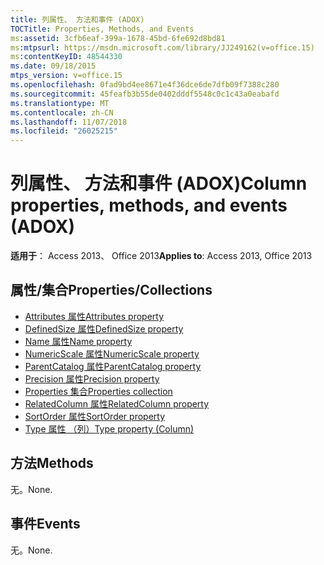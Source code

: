 ```yaml
---
title: 列属性、 方法和事件 (ADOX)
TOCTitle: Properties, Methods, and Events
ms:assetid: 3cfb6eaf-399a-1678-45bd-6fe692d8bd81
ms:mtpsurl: https://msdn.microsoft.com/library/JJ249162(v=office.15)
ms:contentKeyID: 48544330
ms.date: 09/18/2015
mtps_version: v=office.15
ms.openlocfilehash: 0fad9bd4ee8671e4f36dce6de7dfb09f7388c280
ms.sourcegitcommit: 45feafb3b55de0402dddf5548c0c1c43a0eabafd
ms.translationtype: MT
ms.contentlocale: zh-CN
ms.lasthandoff: 11/07/2018
ms.locfileid: "26025215"
---
```

# <a name="column-properties-methods-and-events-adox"></a><span data-ttu-id="b99fc-102">列属性、 方法和事件 (ADOX)</span><span class="sxs-lookup"><span data-stu-id="b99fc-102">Column properties, methods, and events (ADOX)</span></span>

<span data-ttu-id="b99fc-103">**适用于**： Access 2013、 Office 2013</span><span class="sxs-lookup"><span data-stu-id="b99fc-103">**Applies to**: Access 2013, Office 2013</span></span>


## <a name="propertiescollections"></a><span data-ttu-id="b99fc-104">属性/集合</span><span class="sxs-lookup"><span data-stu-id="b99fc-104">Properties/Collections</span></span>

- [<span data-ttu-id="b99fc-105">Attributes 属性</span><span class="sxs-lookup"><span data-stu-id="b99fc-105">Attributes property</span></span>](attributes-property-adox.md)
- [<span data-ttu-id="b99fc-106">DefinedSize 属性</span><span class="sxs-lookup"><span data-stu-id="b99fc-106">DefinedSize property</span></span>](definedsize-property-adox.md)
- [<span data-ttu-id="b99fc-107">Name 属性</span><span class="sxs-lookup"><span data-stu-id="b99fc-107">Name property</span></span>](name-property-adox.md)
- [<span data-ttu-id="b99fc-108">NumericScale 属性</span><span class="sxs-lookup"><span data-stu-id="b99fc-108">NumericScale property</span></span>](numericscale-property-adox.md)
- [<span data-ttu-id="b99fc-109">ParentCatalog 属性</span><span class="sxs-lookup"><span data-stu-id="b99fc-109">ParentCatalog property</span></span>](parentcatalog-property-adox.md)
- [<span data-ttu-id="b99fc-110">Precision 属性</span><span class="sxs-lookup"><span data-stu-id="b99fc-110">Precision property</span></span>](precision-property-adox.md)
- [<span data-ttu-id="b99fc-111">Properties 集合</span><span class="sxs-lookup"><span data-stu-id="b99fc-111">Properties collection</span></span>](properties-collection-ado.md)
- [<span data-ttu-id="b99fc-112">RelatedColumn 属性</span><span class="sxs-lookup"><span data-stu-id="b99fc-112">RelatedColumn property</span></span>](relatedcolumn-property-adox.md)
- [<span data-ttu-id="b99fc-113">SortOrder 属性</span><span class="sxs-lookup"><span data-stu-id="b99fc-113">SortOrder property</span></span>](sortorder-property-adox.md)
- [<span data-ttu-id="b99fc-114">Type 属性 （列）</span><span class="sxs-lookup"><span data-stu-id="b99fc-114">Type property (Column)</span></span>](https://docs.microsoft.com/office/vba/access/concepts/miscellaneous/type-property-columnadox)

## <a name="methods"></a><span data-ttu-id="b99fc-115">方法</span><span class="sxs-lookup"><span data-stu-id="b99fc-115">Methods</span></span>

<span data-ttu-id="b99fc-116">无。</span><span class="sxs-lookup"><span data-stu-id="b99fc-116">None.</span></span>

## <a name="events"></a><span data-ttu-id="b99fc-117">事件</span><span class="sxs-lookup"><span data-stu-id="b99fc-117">Events</span></span>

<span data-ttu-id="b99fc-118">无。</span><span class="sxs-lookup"><span data-stu-id="b99fc-118">None.</span></span>

